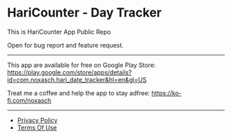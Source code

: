 # HariCounter - Day Tracker
This is HariCounter App Public Repo 

Open for bug report and feature request.

---

This app are available for free on Google Play Store:
https://play.google.com/store/apps/details?id=com.noxasch.hari_date_tracker&hl=en&gl=US


Treat me a coffee and help the app to stay adfree: https://ko-fi.com/noxasch

---
- [Privacy Policy](https://github.com/noxasch/hari_counter/blob/master/privacy-policy.md)
- [Terms Of Use](https://github.com/noxasch/hari_counter/blob/master/terms-of-use.md)
